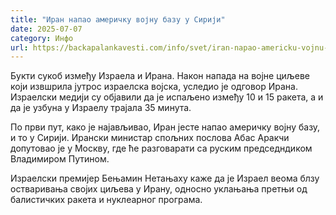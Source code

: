```yaml
---
title: "Иран напао америчку војну базу у Сирији"
date: 2025-07-07
category: Инфо
url: https://backapalankavesti.com/info/svet/iran-napao-americku-vojnu-bazu-u-siriji/
---
```


Букти сукоб између Израела и Ирана. Након напада на војне циљеве који извшрила јутрос израелска војска, уследио је одговор Ирана. Израелски медији су објавили да је испаљено између 10 и 15 ракета, а и да је узбуна у Израелу трајала 35 минута.

По први пут, како је најављивао, Иран јесте напао америчку војну базу, и то у Сирији.
Ирански министар спољних послова Абас Аракчи допутовао је у Москву, где ће разговарати са руским председндиком Владимиром Путином.

Израелски премијер Бењамин Нетањаху каже да је Израел веома блзу остваривања својих циљева у Ирану, односно уклањања претњи од балистичких ракета и нуклеарног програма.
